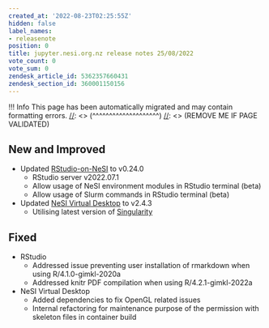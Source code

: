 ```yaml
---
created_at: '2022-08-23T02:25:55Z'
hidden: false
label_names:
- releasenote
position: 0
title: jupyter.nesi.org.nz release notes 25/08/2022
vote_count: 0
vote_sum: 0
zendesk_article_id: 5362357660431
zendesk_section_id: 360001150156
---
```



[//]: <> (REMOVE ME IF PAGE VALIDATED)
[//]: <> (vvvvvvvvvvvvvvvvvvvv)
 !!! Info
     This page has been automatically migrated and may contain formatting errors.
[//]: <> (^^^^^^^^^^^^^^^^^^^^)
[//]: <> (REMOVE ME IF PAGE VALIDATED)
## New and Improved

-   Updated [RStudio-on-NeSI](https://support.nesi.org.nz/hc/en-gb/articles/360004337836)
    to v0.24.0
    -   RStudio server v2022.07.1
    -   Allow usage of NeSI environment modules in RStudio terminal
        (beta)
    -   Allow usage of Slurm commands in RStudio terminal (beta)
-   Updated [NeSI Virtual
    Desktop](https://support.nesi.org.nz/hc/en-gb/articles/360001600235)
    to v2.4.3  
    -   Utilising latest version of
        [Singularity](https://support.nesi.org.nz/hc/en-gb/articles/360001107916)  

## Fixed

-   RStudio
    -   Addressed issue preventing user installation of rmarkdown when
        using R/4.1.0-gimkl-2020a
    -   Addressed knitr PDF compilation when using R/4.2.1-gimkl-2022a
-   NeSI Virtual Desktop
    -   Added dependencies to fix OpenGL related issues
    -   Internal refactoring for maintenance purpose of the permission
        with skeleton files in container build
